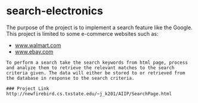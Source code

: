 # search-electronics

The purpose of the project is to implement a search feature like the Google. 
This project is limited to some e-commerce websites such as:
* www.walmart.com
* www.ebay.com
```
To perform a search take the search keywords from html page, process and analyze them to retrieve the relevant matches to the search criteria given. The data will either be stored to or retrieved from the database in response to the search criteria.

### Project Link
http://newfirebird.cs.txstate.edu/~j_k201/AIIP/SearchPage.html
